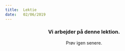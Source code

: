 ```yaml
---
title:  Lektie
date:   02/06/2019
---
```


### <center>Vi arbejder på denne lektion.</center>
<center>Prøv igen senere.</center>